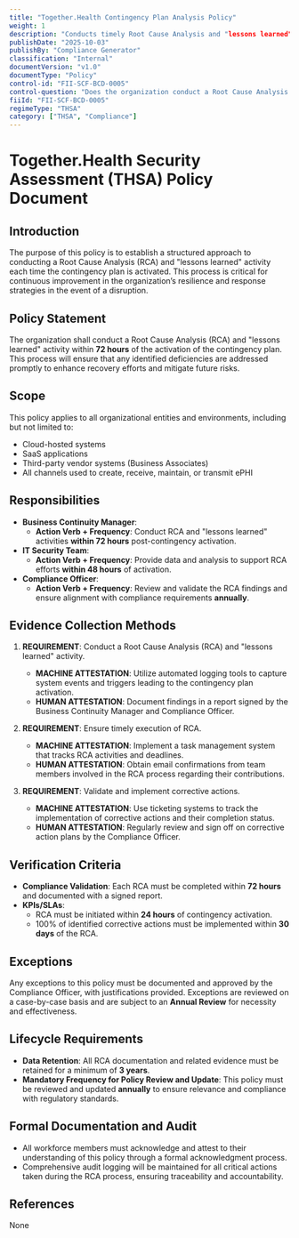 ```yaml
---
title: "Together.Health Contingency Plan Analysis Policy"
weight: 1
description: "Conducts timely Root Cause Analysis and "lessons learned" activities to enhance organizational resilience and improve response strategies post-contingency activation."
publishDate: "2025-10-03"
publishBy: "Compliance Generator"
classification: "Internal"
documentVersion: "v1.0"
documentType: "Policy"
control-id: "FII-SCF-BCD-0005"
control-question: "Does the organization conduct a Root Cause Analysis (RCA) and "lessons learned" activity every time the contingency plan is activated?"
fiiId: "FII-SCF-BCD-0005"
regimeType: "THSA"
category: ["THSA", "Compliance"]
---
```


# Together.Health Security Assessment (THSA) Policy Document

## Introduction
The purpose of this policy is to establish a structured approach to conducting a Root Cause Analysis (RCA) and "lessons learned" activity each time the contingency plan is activated. This process is critical for continuous improvement in the organization’s resilience and response strategies in the event of a disruption. 

## Policy Statement
The organization shall conduct a Root Cause Analysis (RCA) and "lessons learned" activity within **72 hours** of the activation of the contingency plan. This process will ensure that any identified deficiencies are addressed promptly to enhance recovery efforts and mitigate future risks.

## Scope
This policy applies to all organizational entities and environments, including but not limited to:
- Cloud-hosted systems
- SaaS applications
- Third-party vendor systems (Business Associates)
- All channels used to create, receive, maintain, or transmit ePHI

## Responsibilities
- **Business Continuity Manager**: 
  - **Action Verb + Frequency**: Conduct RCA and "lessons learned" activities **within 72 hours** post-contingency activation.
- **IT Security Team**: 
  - **Action Verb + Frequency**: Provide data and analysis to support RCA efforts **within 48 hours** of activation.
- **Compliance Officer**: 
  - **Action Verb + Frequency**: Review and validate the RCA findings and ensure alignment with compliance requirements **annually**.

## Evidence Collection Methods
1. **REQUIREMENT**: Conduct a Root Cause Analysis (RCA) and "lessons learned" activity.
   - **MACHINE ATTESTATION**: Utilize automated logging tools to capture system events and triggers leading to the contingency plan activation.
   - **HUMAN ATTESTATION**: Document findings in a report signed by the Business Continuity Manager and Compliance Officer.

2. **REQUIREMENT**: Ensure timely execution of RCA.
   - **MACHINE ATTESTATION**: Implement a task management system that tracks RCA activities and deadlines.
   - **HUMAN ATTESTATION**: Obtain email confirmations from team members involved in the RCA process regarding their contributions.

3. **REQUIREMENT**: Validate and implement corrective actions.
   - **MACHINE ATTESTATION**: Use ticketing systems to track the implementation of corrective actions and their completion status.
   - **HUMAN ATTESTATION**: Regularly review and sign off on corrective action plans by the Compliance Officer.

## Verification Criteria
- **Compliance Validation**: Each RCA must be completed within **72 hours** and documented with a signed report.
- **KPIs/SLAs**: 
  - RCA must be initiated within **24 hours** of contingency activation.
  - 100% of identified corrective actions must be implemented within **30 days** of the RCA.

## Exceptions
Any exceptions to this policy must be documented and approved by the Compliance Officer, with justifications provided. Exceptions are reviewed on a case-by-case basis and are subject to an **Annual Review** for necessity and effectiveness.

## Lifecycle Requirements
- **Data Retention**: All RCA documentation and related evidence must be retained for a minimum of **3 years**.
- **Mandatory Frequency for Policy Review and Update**: This policy must be reviewed and updated **annually** to ensure relevance and compliance with regulatory standards.

## Formal Documentation and Audit
- All workforce members must acknowledge and attest to their understanding of this policy through a formal acknowledgment process. 
- Comprehensive audit logging will be maintained for all critical actions taken during the RCA process, ensuring traceability and accountability.

## References
None